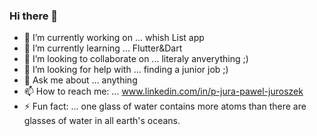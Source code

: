 ### Hi there 👋

- 🔭 I’m currently working on ... whish List app
- 🌱 I’m currently learning ... Flutter&Dart
- 👯 I’m looking to collaborate on ... literaly anverything ;)
- 🤔 I’m looking for help with ... finding a junior job ;)
- 💬 Ask me about ... anything
- 📫 How to reach me: ... www.linkedin.com/in/p-jura-pawel-juroszek
- ⚡ Fun fact: ... one glass of water contains more atoms than there are glasses of water in all earth's oceans.

